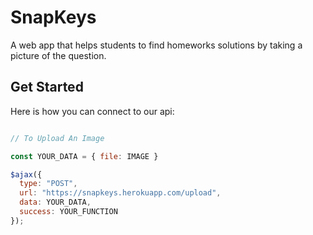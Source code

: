 # SnapKeys

A web app that helps students to find homeworks solutions by taking a picture of the question.

## Get Started

Here is how you can connect to our api:
```javascript

// To Upload An Image

const YOUR_DATA = { file: IMAGE }

$ajax({
  type: "POST",
  url: "https://snapkeys.herokuapp.com/upload",
  data: YOUR_DATA,
  success: YOUR_FUNCTION
});

```

